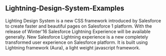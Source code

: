 ## Lightning-Design-System-Examples

Lighting Design System is a new CSS framework introduced by Salesforce to create faster and beautiful pages on Salesforce 1 platform. With the release of Winter'16 Salesforce Lightning Experience will be available generally. New Salesforce Lightning experience is a new completely transformed user experience on Salesforce platform. It is built using Lightning framework (Aura), a light weight javascript framework.


